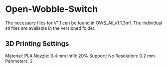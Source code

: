 # Open-Wobble-Switch

The necessary files for V1.1 can be found in OWS_All_v1.1.3mf. The individual stl files are available in the versioned folder.

## 3D Printing Settings
Material: PLA
Nozzle: 0.4 mm
Infill: 20%
Support: No
Resolution: 0.2 mm
Perimeters: 2
